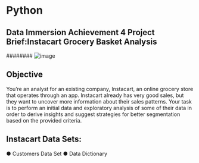 # Python
## Data Immersion Achievement 4 Project Brief:Instacart Grocery Basket Analysis
######## ![image](https://user-images.githubusercontent.com/86260967/217662172-7278aa1f-8537-4a73-bf5b-194cd4ca38b6.png)
## Objective


You’re an analyst for an existing company, Instacart, an online grocery store that operates
through an app. Instacart already has very good sales, but they want to uncover more
information about their sales patterns. Your task is to perform an initial data and exploratory
analysis of some of their data in order to derive insights and suggest strategies for better
segmentation based on the provided criteria.

## Instacart Data Sets:
● Customers Data Set
● Data Dictionary
